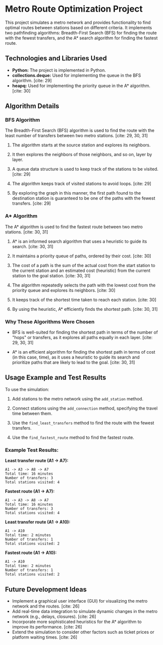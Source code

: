 
# Metro Route Optimization Project

This project simulates a metro network and provides functionality to find optimal routes between stations based on different criteria. It implements two pathfinding algorithms: Breadth-First Search (BFS) for finding the route with the fewest transfers, and the A* search algorithm for finding the fastest route.

## Technologies and Libraries Used

* **Python:** The project is implemented in Python.
* **collections.deque:** Used for implementing the queue in the BFS algorithm. [cite: 29]
* **heapq:** Used for implementing the priority queue in the A* algorithm. [cite: 30]

## Algorithm Details

### BFS Algorithm

The Breadth-First Search (BFS) algorithm is used to find the route with the least number of transfers between two metro stations. [cite: 29, 30, 31]

1. The algorithm starts at the source station and explores its neighbors.
   
2. It then explores the neighbors of those neighbors, and so on, layer by layer.
   
3. A queue data structure is used to keep track of the stations to be visited. [cite: 29]
   
4. The algorithm keeps track of visited stations to avoid loops. [cite: 29]
   
5. By exploring the graph in this manner, the first path found to the destination station is guaranteed to be one of the paths with the fewest transfers. [cite: 29]

### A* Algorithm

The A* algorithm is used to find the fastest route between two metro stations. [cite: 30, 31]

1. A* is an informed search algorithm that uses a heuristic to guide its search. [cite: 30, 31]
   
2. It maintains a priority queue of paths, ordered by their cost. [cite: 30]
   
3. The cost of a path is the sum of the actual cost from the start station to the current station and an estimated cost (heuristic) from the current station to the goal station. [cite: 30, 31]
   
4. The algorithm repeatedly selects the path with the lowest cost from the priority queue and explores its neighbors. [cite: 30]
   
5. It keeps track of the shortest time taken to reach each station. [cite: 30]
   
6. By using the heuristic, A* efficiently finds the shortest path. [cite: 30, 31]

### Why These Algorithms Were Chosen

* BFS is well-suited for finding the shortest path in terms of the number of "hops" or transfers, as it explores all paths equally in each layer. [cite: 29, 30, 31]
   
* A* is an efficient algorithm for finding the shortest path in terms of cost (in this case, time), as it uses a heuristic to guide its search and prioritize paths that are likely to lead to the goal. [cite: 30, 31]

## Usage Example and Test Results

To use the simulation:

1. Add stations to the metro network using the `add_station` method.
   
2. Connect stations using the `add_connection` method, specifying the travel time between them.
   
3. Use the `find_least_transfers` method to find the route with the fewest transfers.
   
4. Use the `find_fastest_route` method to find the fastest route.

### Example Test Results:

**Least transfer route (A1 -> A7):**
```
A1 -> A3 -> A8 -> A7
Total time: 16 minutes
Number of transfers: 3
Total stations visited: 4
```

**Fastest route (A1 -> A7):**
```
A1 -> A3 -> A8 -> A7
Total time: 16 minutes
Number of transfers: 3
Total stations visited: 4
```

**Least transfer route (A1 -> A10):**
```
A1 -> A10
Total time: 2 minutes
Number of transfers: 1
Total stations visited: 2
```

**Fastest route (A1 -> A10):**
```
A1 -> A10
Total time: 2 minutes
Number of transfers: 1
Total stations visited: 2
```

## Future Development Ideas

* Implement a graphical user interface (GUI) for visualizing the metro network and the routes. [cite: 26]
* Add real-time data integration to simulate dynamic changes in the metro network (e.g., delays, closures). [cite: 26]
* Incorporate more sophisticated heuristics for the A* algorithm to improve its performance. [cite: 26]
* Extend the simulation to consider other factors such as ticket prices or platform waiting times. [cite: 26]
